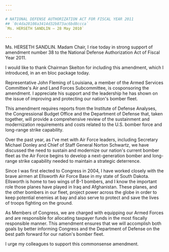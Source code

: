 ```yaml
---
---

# NATIONAL DEFENSE AUTHORIZATION ACT FOR FISCAL YEAR 2011
## `0c4da28108a3414d32b873ac6bd8ccca`
`Ms. HERSETH SANDLIN — 28 May 2010`

---
```



Ms. HERSETH SANDLIN. Madam Chair, I rise today in strong support of 
amendment number 38 to the National Defense Authorization Act of Fiscal 
Year 2011.

I would like to thank Chairman Skelton for including this amendment, 
which I introduced, in an en bloc package today.

Representative John Fleming of Louisiana, a member of the Armed 
Services Committee's Air and Land Forces Subcommittee, is cosponsoring 
the amendment. I appreciate his support and the leadership he has shown 
on the issue of improving and protecting our nation's bomber fleet.

This amendment requires reports from the Institute of Defense 
Analyses, the Congressional Budget Office and the Department of Defense 
that, taken together, will provide a comprehensive review of the 
sustainment and modernization requirements and costs related to the 
U.S. bomber force and long-range strike capability.

Over the past year, as I've met with Air Force leaders, including 
Secretary Michael Donley and Chief of Staff General Norton Schwartz, we 
have discussed the need to sustain and modernize our nation's current 
bomber fleet as the Air Force begins to develop a next-generation 
bomber and long-range strike capability needed to maintain a strategic 
deterrence.

Since I was first elected to Congress in 2004, I have worked closely 
with the brave airmen at Ellsworth Air Force Base in my state of South 
Dakota. Ellsworth is home to two wings of B-1 bombers, and I know the 
important role those planes have played in Iraq and Afghanistan. These 
planes, and the other bombers in our fleet, project power across the 
globe in order to keep potential enemies at bay and also serve to 
protect and save the lives of troops fighting on the ground.

As Members of Congress, we are charged with equipping our Armed 
Forces and are responsible for allocating taxpayer funds in the most 
fiscally responsible manner. This amendment ensures that we will 
accomplish both goals by better informing Congress and the Department 
of Defense on the best path forward for our nation's bomber fleet.

I urge my colleagues to support this commonsense amendment.

